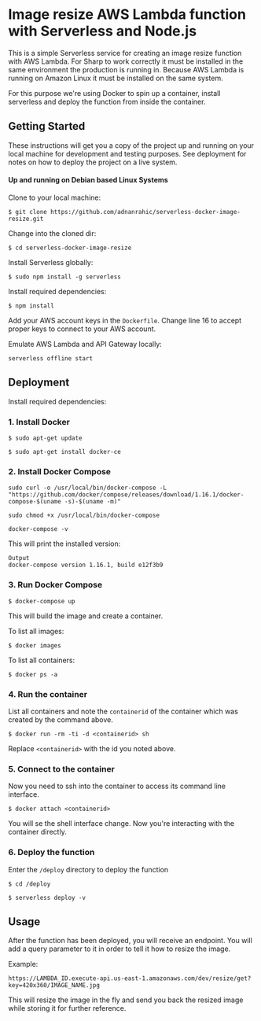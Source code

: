 # Image resize AWS Lambda function with Serverless and Node.js

This is a simple Serverless service for creating an image resize function with AWS Lambda. For Sharp to work correctly it must be installed in the same environment the production is running in. Because AWS Lambda is running on Amazon Linux it must be installed on the same system.

For this purpose we're using Docker to spin up a container, install serverless and deploy the function from inside the container.

## Getting Started

These instructions will get you a copy of the project up and running on your local machine for development and testing purposes. See deployment for notes on how to deploy the project on a live system.

#### Up and running on Debian based Linux Systems

Clone to your local machine:
```
$ git clone https://github.com/adnanrahic/serverless-docker-image-resize.git
```

Change into the cloned dir:
```
$ cd serverless-docker-image-resize
```

Install Serverless globally:
```
$ sudo npm install -g serverless
```

Install required dependencies:
```
$ npm install
```

Add your AWS account keys in the `Dockerfile`. Change line 16 to accept proper keys to connect to your AWS account.

Emulate AWS Lambda and API Gateway locally:
```
serverless offline start
```

## Deployment

Install required dependencies:

### 1. Install Docker
```
$ sudo apt-get update

$ sudo apt-get install docker-ce
```

### 2. Install Docker Compose
```
sudo curl -o /usr/local/bin/docker-compose -L "https://github.com/docker/compose/releases/download/1.16.1/docker-compose-$(uname -s)-$(uname -m)"

sudo chmod +x /usr/local/bin/docker-compose

docker-compose -v
```

This will print the installed version:
```
Output
docker-compose version 1.16.1, build e12f3b9
```

### 3. Run Docker Compose
```
$ docker-compose up
```
This will build the image and create a container.

To list all images:
```
$ docker images
```

To list all containers:
```
$ docker ps -a
```

### 4. Run the container
List all containers and note the `containerid` of the container which was created by the command above.

```
$ docker run -rm -ti -d <containerid> sh
```

Replace `<containerid>` with the id you noted above.

### 5. Connect to the container

Now you need to ssh into the container to access its command line interface.
```
$ docker attach <containerid>
```

You will se the shell interface change. Now you're interacting with the container directly.

### 6. Deploy the function

Enter the `/deploy` directory to deploy the function
```
$ cd /deploy

$ serverless deploy -v
```

## Usage

After the function has been deployed, you will receive an endpoint. You will add a query parameter to it in order to tell it how to resize the image.

Example:
```
https://LAMBDA_ID.execute-api.us-east-1.amazonaws.com/dev/resize/get?key=420x360/IMAGE_NAME.jpg
```

This will resize the image in the fly and send you back the resized image while storing it for further reference.